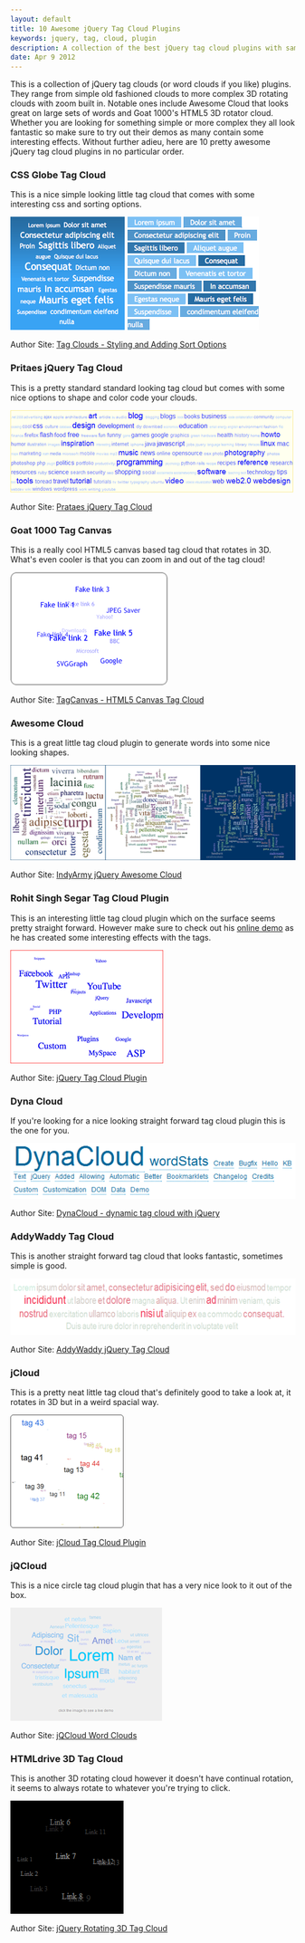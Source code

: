 ```yaml
---
layout: default
title: 10 Awesome jQuery Tag Cloud Plugins
keywords: jquery, tag, cloud, plugin
description: A collection of the best jQuery tag cloud plugins with sample images and demo and download links.
date: Apr 9 2012
---
```


This is a collection of jQuery tag clouds (or word clouds if you like) plugins.  They range from simple old fashioned clouds to more complex 3D rotating clouds with zoom built in.  Notable ones include Awesome Cloud that looks great on large sets of words and Goat 1000's HTML5 3D rotator cloud.  Whether you are looking for something simple or more complex they all look fantastic so make sure to try out their demos as many contain some interesting effects.  Without further adieu, here are 10 pretty awesome jQuery tag cloud plugins in no particular order.

### CSS Globe Tag Cloud

This is a nice simple looking little tag cloud that comes with some interesting css and sorting options.

![cssglobe](/img/cssglobe.png)

Author Site: [Tag Clouds - Styling and Adding Sort Options](http://cssglobe.com/post/4581/tag-clouds-styling-and-adding-sort-options)

### Pritaes jQuery Tag Cloud

This is a pretty standard standard looking tag cloud but comes with some nice options to shape and color code your clouds.

![pritaes](/img/pritaes.png)

Author Site: [Prataes jQuery Tag Cloud](http://www.pritaeas.net/public/jquery/jquery.tagcloud.0.5.0/index.html)

### Goat 1000 Tag Canvas

This is a really cool HTML5 canvas based tag cloud that rotates in 3D.  What's even cooler is that you can zoom in and out of the tag cloud!

![tagcanvas](/img/tagcanvas.png)

Author Site: [TagCanvas - HTML5 Canvas Tag Cloud](http://www.goat1000.com/tagcanvas.php)

### Awesome Cloud

This is a great little tag cloud plugin to generate words into some nice looking shapes.

![awesomecloud](/img/awesomecloud.png)

Author Site: [IndyArmy jQuery Awesome Cloud](http://indyarmy.com/awesomeCloud)

### Rohit Singh Segar Tag Cloud Plugin

This is an interesting little tag cloud plugin which on the surface seems pretty straight forward.  However make sure to check out his [online demo](http://rohitsengar.cueblocks.net/tag-cloud/) as he has created some interesting effects with the tags.

![rohit](/img/rohit.png)

Author Site: [jQuery Tag Cloud Plugin](http://rohitsengar.cueblocks.net/jquery-tag-cloud-plugin/)

### Dyna Cloud

If you're looking for a nice looking straight forward tag cloud plugin this is the one for you.

![dynacloud](/img/dynacloud.png)

Author Site: [DynaCloud - dynamic tag cloud with jQuery](http://johannburkard.de/blog/programming/javascript/dynacloud-a-dynamic-javascript-tag-keyword-cloud-with-jquery.html)

### AddyWaddy Tag Cloud

This is another straight forward tag cloud that looks fantastic, sometimes simple is good.

![addywaddy](/img/addywaddy.png)

Author Site: [AddyWaddy jQuery Tag Cloud](http://addywaddy.github.com/jquery.tagcloud.js/)

### jCloud

This is a pretty neat little tag cloud that's definitely good to take a look at, it rotates in 3D but in a weird spacial way.

![jcloud](/img/jcloud.png)

Author Site: [jCloud Tag Cloud Plugin](http://codepress.ru/jquery/jcloud/)

### jQCloud

This is a nice circle tag cloud plugin that has a very nice look to it out of the box.

![jqcloud](/img/jqcloud.png)

Author Site: [jQCloud Word Clouds](http://primegap.net/2011/03/04/jqcloud-a-jquery-plugin-to-build-neat-word-clouds/)

### HTMLdrive 3D Tag Cloud

This is another 3D rotating cloud however it doesn't have continual rotation, it seems to always rotate to whatever you're trying to click.

![htmldrive](/img/htmldrive.png)

Author Site: [jQuery Rotating 3D Tag Cloud](http://www.htmldrive.net/items/show/412/jquery-rotating-3d-tag-cloud)